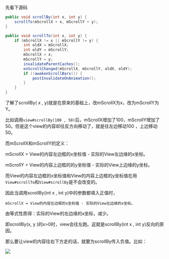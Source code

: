 先看下源码

```java
public void scrollBy(int x, int y) {
    scrollTo(mScrollX + x, mScrollY + y);
}
```

```java
public void scrollTo(int x, int y) {
    if (mScrollX != x || mScrollY != y) {
        int oldX = mScrollX;
        int oldY = mScrollY;
        mScrollX = x;
        mScrollY = y;
        invalidateParentCaches();
        onScrollChanged(mScrollX, mScrollY, oldX, oldY);
        if (!awakenScrollBars()) {
            postInvalidateOnAnimation();
        }
    }
}
```

了解了scrollBy( x , y)就是在原来的基础上，改mScrollX为x，改为mScrollY为Y。

比如调用`view#scrollBy(100 , 50)`后，mScrollX增加了100，mScrollY增加了50。但是这个view的内容却往反方向移动了，就是往左边移动100 ，上边移动50。

而mScrollX和mScrollY的定义：

mScrollX = View的内容左边框的x坐标值 - 实际的View左边缘的x坐标。

mScrollY = View的内容上边框的的y坐标值 - 实际的View上边缘的y坐标。

而View的内容左边框的x坐标值和View的内容上边框的y坐标值在用`View#scrollTo`和`View#scrollBy`是不会改变的。

因此当调用scrollBy(int x , int y)中的参数都填入正值时，

```
mScrollX = View的内容左边框的x坐标值 - 实际的View左边缘的x坐标。
```

由等式性质得：实际的View的左边缘的x坐标，减少。

即scrollBy(x, y )的x>0时，view会往左跑。这就是scrollBy(int x , int y)反向的原因。

那么要让view的内容往右下方走的话，就要为scrollBy传入负值。比如：

![](https://upload-images.jianshu.io/upload_images/7177220-20de8296e0e33692.png?imageMogr2/auto-orient/strip%7CimageView2/2/w/1240)
